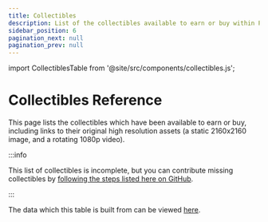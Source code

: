 ```yaml
---
title: Collectibles
description: List of the collectibles available to earn or buy within PlayStation Stars
sidebar_position: 6
pagination_next: null
pagination_prev: null
---
```


import CollectiblesTable from '@site/src/components/collectibles.js';

# Collectibles Reference

This page lists the collectibles which have been available to earn or buy, including links to their original high resolution assets (a static 2160x2160 image, and a rotating 1080p video).

:::info

This list of collectibles is incomplete, but you can contribute missing collectibles by [following the steps listed here on GitHub](https://github.com/andshrew/PlayStation-Stars/issues/1).

:::

The data which this table is built from can be viewed [here](https://raw.githubusercontent.com/andshrew/PlayStation-Stars/main/website/static/collectibles.json).

<CollectiblesTable></CollectiblesTable>
